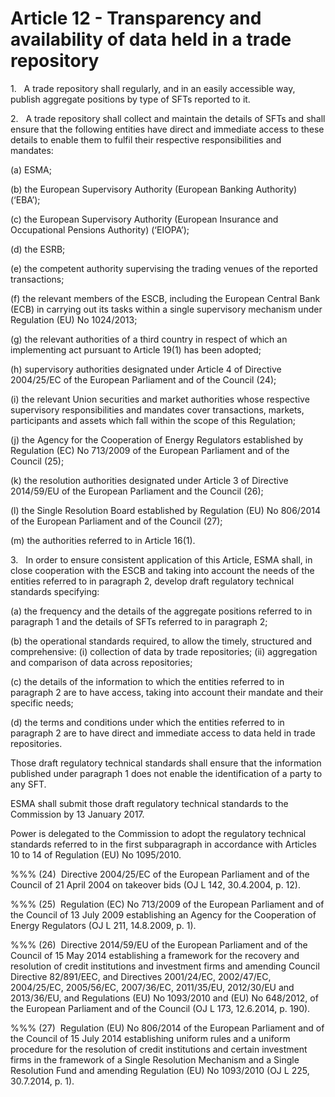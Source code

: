 # Article 12 - Transparency and availability of data held in a trade repository


1.   A trade repository shall regularly, and in an easily accessible way, publish aggregate positions by type of SFTs reported to it.

2.   A trade repository shall collect and maintain the details of SFTs and shall ensure that the following entities have direct and immediate access to these details to enable them to fulfil their respective responsibilities and mandates:

(a) ESMA;

(b) the European Supervisory Authority (European Banking Authority) (‘EBA’);

(c) the European Supervisory Authority (European Insurance and Occupational Pensions Authority) (‘EIOPA’);

(d) the ESRB;

(e) the competent authority supervising the trading venues of the reported transactions;

(f) the relevant members of the ESCB, including the European Central Bank (ECB) in carrying out its tasks within a single supervisory mechanism under Regulation (EU) No 1024/2013;

(g) the relevant authorities of a third country in respect of which an implementing act pursuant to Article 19(1) has been adopted;

(h) supervisory authorities designated under Article 4 of Directive 2004/25/EC of the European Parliament and of the Council (24);

(i) the relevant Union securities and market authorities whose respective supervisory responsibilities and mandates cover transactions, markets, participants and assets which fall within the scope of this Regulation;

(j) the Agency for the Cooperation of Energy Regulators established by Regulation (EC) No 713/2009 of the European Parliament and of the Council (25);

(k) the resolution authorities designated under Article 3 of Directive 2014/59/EU of the European Parliament and the Council (26);

(l) the Single Resolution Board established by Regulation (EU) No 806/2014 of the European Parliament and of the Council (27);

(m) the authorities referred to in Article 16(1).

3.   In order to ensure consistent application of this Article, ESMA shall, in close cooperation with the ESCB and taking into account the needs of the entities referred to in paragraph 2, develop draft regulatory technical standards specifying:

(a) the frequency and the details of the aggregate positions referred to in paragraph 1 and the details of SFTs referred to in paragraph 2;

(b) the operational standards required, to allow the timely, structured and comprehensive: (i) collection of data by trade repositories; (ii) aggregation and comparison of data across repositories;

(c) the details of the information to which the entities referred to in paragraph 2 are to have access, taking into account their mandate and their specific needs;

(d) the terms and conditions under which the entities referred to in paragraph 2 are to have direct and immediate access to data held in trade repositories.

Those draft regulatory technical standards shall ensure that the information published under paragraph 1 does not enable the identification of a party to any SFT.

ESMA shall submit those draft regulatory technical standards to the Commission by 13 January 2017.

Power is delegated to the Commission to adopt the regulatory technical standards referred to in the first subparagraph in accordance with Articles 10 to 14 of Regulation (EU) No 1095/2010.

%%% (24)  Directive 2004/25/EC of the European Parliament and of the Council of 21 April 2004 on takeover bids (OJ L 142, 30.4.2004, p. 12).

%%% (25)  Regulation (EC) No 713/2009 of the European Parliament and of the Council of 13 July 2009 establishing an Agency for the Cooperation of Energy Regulators (OJ L 211, 14.8.2009, p. 1).

%%% (26)  Directive 2014/59/EU of the European Parliament and of the Council of 15 May 2014 establishing a framework for the recovery and resolution of credit institutions and investment firms and amending Council Directive 82/891/EEC, and Directives 2001/24/EC, 2002/47/EC, 2004/25/EC, 2005/56/EC, 2007/36/EC, 2011/35/EU, 2012/30/EU and 2013/36/EU, and Regulations (EU) No 1093/2010 and (EU) No 648/2012, of the European Parliament and of the Council (OJ L 173, 12.6.2014, p. 190).

%%% (27)  Regulation (EU) No 806/2014 of the European Parliament and of the Council of 15 July 2014 establishing uniform rules and a uniform procedure for the resolution of credit institutions and certain investment firms in the framework of a Single Resolution Mechanism and a Single Resolution Fund and amending Regulation (EU) No 1093/2010 (OJ L 225, 30.7.2014, p. 1).
